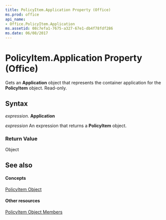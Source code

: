 ```yaml
---
title: PolicyItem.Application Property (Office)
ms.prod: office
api_name:
- Office.PolicyItem.Application
ms.assetid: 08c7efa1-7675-a327-67e1-db4f78fdf286
ms.date: 06/08/2017
---
```



# PolicyItem.Application Property (Office)

Gets an **Application** object that represents the container application for the **PolicyItem** object. Read-only.


## Syntax

 _expression_. **Application**

 _expression_ An expression that returns a **PolicyItem** object.


### Return Value

Object


## See also


#### Concepts


[PolicyItem Object](policyitem-object-office.md)
#### Other resources


[PolicyItem Object Members](policyitem-members-office.md)

